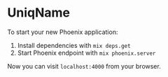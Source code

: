 # UniqName

To start your new Phoenix application:

1. Install dependencies with `mix deps.get`
2. Start Phoenix endpoint with `mix phoenix.server`

Now you can visit `localhost:4000` from your browser.
